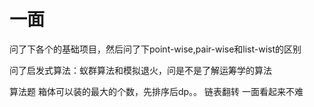 # 一面
问了下各个的基础项目，然后问了下point-wise,pair-wise和list-wist的区别

问了启发式算法：蚁群算法和模拟退火，问是不是了解运筹学的算法 


算法题
箱体可以装的最大的个数，先排序后dp。。
链表翻转
一面看起来不难
